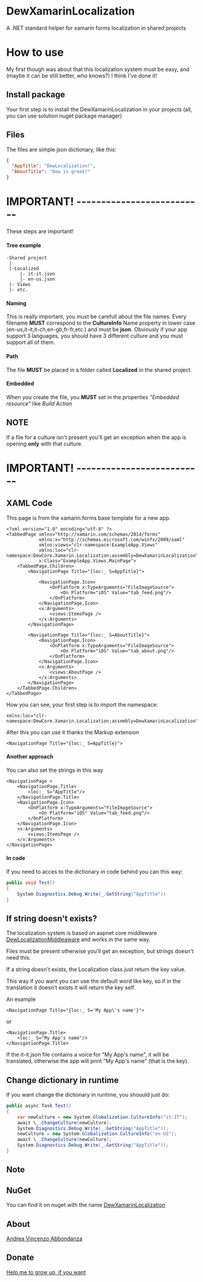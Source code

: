 # DewXamarinLocalization
A .NET standard helper for xamarin forms localization in shared projects







# How to use
My first though was about that this localization system must be easy, and (maybe it can be still better, who knows?) I think I've done it!

## Install package
Your first step is to install the DewXamarinLocalization in your projects (all, you can use solution nuget package manager)

## Files
The files are simple json dictionary, like this:
```json
{
  "AppTitle": "DewLocalization!",
  "AboutTitle": "Dew is great!"
}
```
# IMPORTANT! --------------------------
These steps are important!
#### Tree example
```text
-Shared project
 |
 |-Localized
     |- it-it.json
     |- en-us.json
 |- Views
 |- etc.
```
#### Naming
This is really important, you must be carefull about the file names.
Every filename __MUST__ correspond to the __CultureInfo__ Name property in lower case (en-us,it-it,it-ch,en-gb,fr-fr,etc.) and must be __json__. Obviously if your app support 3 languages, you should have 3 different culture and you must support all of them.
#### Path
The file __MUST__ be placed in a folder called __Localized__ in the shared project. 
#### Embedded
When you create the file, you __MUST__ set in the properties _"Embedded resource"_ like _Build Action_
## NOTE
If a file for a culture isn't present you'll get an exception when the app is opening __only__ with that culture.
# IMPORTANT! --------------------------
## XAML Code

This page is from the xamarin.forms base template for a new app.

```xaml
<?xml version="1.0" encoding="utf-8" ?>
<TabbedPage xmlns="http://xamarin.com/schemas/2014/forms"
            xmlns:x="http://schemas.microsoft.com/winfx/2009/xaml"
            xmlns:views="clr-namespace:ExampleApp.Views"
            xmlns:loc="clr-namespace:DewCore.Xamarin.Localization;assembly=DewXamarinLocalization"
            x:Class="ExampleApp.Views.MainPage">
    <TabbedPage.Children>
        <NavigationPage Title="{loc:_ S=AppTitle}">
            
            <NavigationPage.Icon>
                <OnPlatform x:TypeArguments="FileImageSource">
                    <On Platform="iOS" Value="tab_feed.png"/>
                </OnPlatform>
            </NavigationPage.Icon>
            <x:Arguments>
                <views:ItemsPage />
            </x:Arguments>
        </NavigationPage>
        
        <NavigationPage Title="{loc:_ S=AboutTitle}">
            <NavigationPage.Icon>
                <OnPlatform x:TypeArguments="FileImageSource">
                    <On Platform="iOS" Value="tab_about.png"/>
                </OnPlatform>
            </NavigationPage.Icon>
            <x:Arguments>
                <views:AboutPage />
            </x:Arguments>
        </NavigationPage>
    </TabbedPage.Children>
</TabbedPage>
```

How you can see, your first step is to import the namespace:
```text
xmlns:loc="clr-namespace:DewCore.Xamarin.Localization;assembly=DewXamarinLocalization"
```
After this you can use it thanks the Markup extension

```text
<NavigationPage Title="{loc:_ S=AppTitle}">
```

#### Another approach
You can also set the strings in this way
```xaml
<NavigationPage >
    <NavigationPage.Title>
        <loc:_ S="AppTitle"/>
    </NavigationPage.Title>
    <NavigationPage.Icon>
        <OnPlatform x:TypeArguments="FileImageSource">
            <On Platform="iOS" Value="tab_feed.png"/>
        </OnPlatform>
    </NavigationPage.Icon>
    <x:Arguments>
        <views:ItemsPage />
    </x:Arguments>
</NavigationPage>
```
#### In code

If you need to acces to the dictionary in code behind you can this way:
```csharp
public void Test()
{
    System.Diagnostics.Debug.Write(_.GetString("AppTitle"))
}
```

## If string doesn't exists?

The localization system is based on aspnet core middleware [DewLocalizationMiddleaware](https://github.com/andreabbondanza/DewLocalizationMiddleware) and works in the same way.

Files must be present otherwise you'll get an exception, but strings doesn't need this.

If a string doesn't exists, the Localization class just return the key value.

This way if you want you can use the default word like key, so if in the translation it doesn't exists it will return the key self.

An example

```xaml
<NavigationPage Title="{loc:_ S='My App\'s name'}">
```
or
```xaml
<NavigationPage.Title>
    <loc:_ S="My App's name"/>
</NavigationPage.Title>
```

If the it-it.json file contains a voice for "My App's name", it will be translated, otherwise the app will print "My App's name" (that is the key).
## Change dictionary in runtime

If you want change the dictionary in runtime, you shouuld just do:
```csharp
public async Task Test()
{
    var newCulture = new System.Globalization.CultureInfo("it-IT");
    await \_.ChangeCulture(newCulture);
    System.Diagnostics.Debug.Write(_.GetString("AppTitle"));
    newCulture = new System.Globalization.CultureInfo("en-US");
    await \_.ChangeCulture(newCulture);
    System.Diagnostics.Debug.Write(_.GetString("AppTitle"));
}
```


## Note 
## NuGet
You can find it on nuget with the name [DewXamarinLocalization](https://www.nuget.org/packages/DewXamarinLocalization/)

## About
[Andrea Vincenzo Abbondanza](http://www.andrewdev.eu)

## Donate
[Help me to grow up, if you want](https://payPal.me/andreabbondanza)
